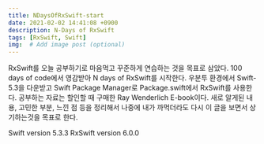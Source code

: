 ```yaml
---
title: NDaysOfRxSwift-start
date: 2021-02-02 14:41:08 +0900
description: N-Days of RxSwift
tags: [RxSwift, Swift]
img:  # Add image post (optional)
---
```


RxSwift를 오늘 공부하기로 마음먹고 꾸준하게 연습하는 것을 목표로 삼았다. 100 days of code에서 영감받아 N days of RxSwift를 시작한다.
우분투 환경에서 Swift-5.3을 다운받고 Swift Package Manager로 Package.swift에서 RxSwift를 사용한다.
공부하는 자료는 할인할 때 구매한 Ray Wenderlich E-book이다.
새로 알게된 내용, 고민한 부분, 느낀 점 등을 정리해서 나중에 내가 까먹더라도 다시 이 글을 보면서 상기하는것을 목표로 한다.



Swift version 5.3.3
RxSwift version 6.0.0
